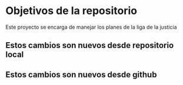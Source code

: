 # Objetivos de la repositorio

Este proyecto se encarga de manejar los planes de la liga de la justicia
## Estos cambios son nuevos desde repositorio local
## Estos cambios son nuevos desde github
